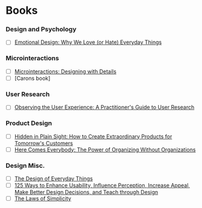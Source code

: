 # Books

### Design and Psychology
- [ ] [Emotional Design: Why We Love (or Hate) Everyday Things](http://www.amazon.com/Emotional-Design-Love-Everyday-Things/dp/0465051359)

### Microinteractions
- [ ] [Microinteractions: Designing with Details](http://microinteractions.com/about-the-book/)
- [ ] [Carons book]

### User Research
- [ ] [Observing the User Experience: A Practitioner's Guide to User Research](http://www.amazon.com/Observing-User-Experience-Second-Edition/dp/0123848695#)

### Product Design
- [ ] [Hidden in Plain Sight: How to Create Extraordinary Products for Tomorrow's Customers](http://www.amazon.com/Hidden-Plain-Sight-Extraordinary-Tomorrows/dp/0062125699/ref=as_li_tf_tl?ie=UTF8&camp=1789&creative=9325&creativeASIN=0520271440&linkCode=as2&tag=teco06-20)
- [ ] [Here Comes Everybody: The Power of Organizing Without Organizations](http://www.amazon.com/Here-Comes-Everybody-Organizing-Organizations/dp/0143114948/ref=as_li_tf_tl?ie=UTF8&camp=1789&creative=9325&creativeASIN=0520271440&linkCode=as2&tag=teco06-20)

### Design  Misc.
- [ ] [The Design of Everyday Things](http://www.amazon.com/The-Design-Everyday-Things-Expanded/dp/0465050654/ref=as_li_tf_tl?ie=UTF8&camp=1789&creative=9325&creativeASIN=0520271440&linkCode=as2&tag=teco06-20)
- [ ] [125 Ways to Enhance Usability, Influence Perception, Increase Appeal, Make Better Design Decisions, and Teach through Design](http://www.amazon.com/Universal-Principles-Design-Revised-Updated/dp/1592535879/ref=as_li_tf_tl?ie=UTF8&camp=1789&creative=9325&creativeASIN=0520271440&linkCode=as2&tag=teco06-20)
- [ ] [The Laws of Simplicity](http://www.amazon.com/Laws-Simplicity-Design-Technology-Business/dp/0262134721/ref=as_li_tf_tl?ie=UTF8&camp=1789&creative=9325&creativeASIN=0520271440&linkCode=as2&tag=teco06-20)
